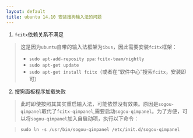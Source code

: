 ```yaml
---
layout: default
title: ubuntu 14.10 安装搜狗输入法的问题
---
```


1. `fcitx`依赖关系不满足
> 这是因为`ubuntu`自带的输入法框架为`ibus`，因此需要安装`fcitx`框架：
> - `sudo apt-add-reposity ppa:fcitx-team/nightly`
> - `sudo apt-get update`
> - `sudo apt-get install fcitx`（或者在“软件中心”搜索`fcitx`，安装即可）

2. 搜狗面板程序加载失败
> 此时即使按照其其实重启输入法，可能依然没有效果。原因是`sogou-qimpanel`取代了`fcitx-qimpanel`,需要启动`sogou-qimpanel`。为了方便，可以将`sogou-qimpanel`加入自启动项，执行以下命令：

> `sudo ln -s /usr/bin/sogou-qimpanel /etc/init.d/sogou-qimpanel`
